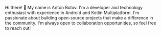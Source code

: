 Hi there! 👋
My name is Anton Butov. I'm a developer and technology enthusiast with experience in Android and Kotlin Multiplatform. I'm passionate about building open-source projects that make a difference in the community. I'm always open to collaboration opportunities, so feel free to reach out!
